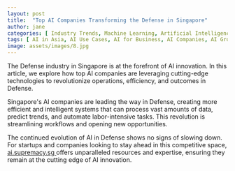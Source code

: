 ```yaml
---
layout: post
title:  "Top AI Companies Transforming the Defense in Singapore"
author: jane
categories: [ Industry Trends, Machine Learning, Artificial Intelligence ]
tags: [ AI in Asia, AI Use Cases, AI for Business, AI Companies, AI Growth ]
image: assets/images/8.jpg
---
```


The Defense industry in Singapore is at the forefront of AI innovation. In this article, we explore how top AI companies are leveraging cutting-edge technologies to revolutionize operations, efficiency, and outcomes in Defense.

Singapore's AI companies are leading the way in Defense, creating more efficient and intelligent systems that can process vast amounts of data, predict trends, and automate labor-intensive tasks. This revolution is streamlining workflows and opening new opportunities.

The continued evolution of AI in Defense shows no signs of slowing down. For startups and companies looking to stay ahead in this competitive space, <a href="https://ai.supremacy.sg" target="_blank"> ai.supremacy.sg </a> offers unparalleled resources and expertise, ensuring they remain at the cutting edge of AI innovation.
